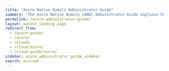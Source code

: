```yaml
---
title: "Azure Native Qumulo Administrator Guide"
summary: "The Azure Native Qumulo (ANQ) Administrator Guide explains how the service works, how to configure virtual networking for the service, and how to get started with using the service in Azure."
permalink: /azure-administrator-guide/
layout: parent_landing_page
redirect_from:
  - /azure-guide/
  - /azure/
  - /cloud/
  - /cloud/azure/
  - /cloud-guide/azure/
sidebar: azure_administrator_guide_sidebar
search: exclude
---
```

